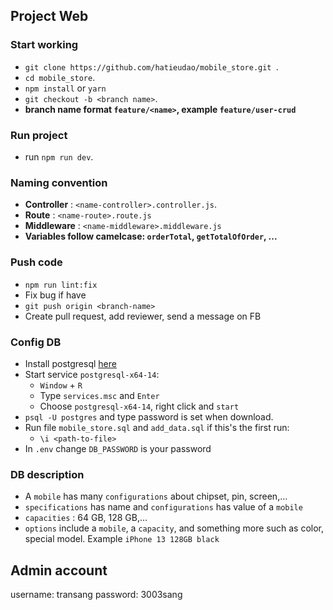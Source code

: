 ## Project Web

### Start working
+ `git clone https://github.com/hatieudao/mobile_store.git `.
+ `cd mobile_store`.
+ `npm install` or `yarn`
+ `git checkout -b <branch name>`.
+ **branch name format `feature/<name>`, example `feature/user-crud`**

### Run project
+ run `npm run dev`.

### Naming convention
+ **Controller** : `<name-controller>.controller.js`.
+ **Route** : `<name-route>.route.js`
+ **Middleware** : `<name-middleware>.middleware.js`
+ **Variables follow camelcase: `orderTotal`, `getTotalOfOrder`, ...**
### Push code
+ `npm run lint:fix`
+ Fix bug if have
+ `git push origin <branch-name>`
+ Create pull request, add reviewer, send a message on FB
### Config DB
+ Install postgresql [here](https://www.postgresql.org/download/)
+ Start service `postgresql-x64-14`:
  + `Window` + `R`
  + Type `services.msc` and `Enter`
  + Choose `postgresql-x64-14`, right click and `start`
+ `psql -U postgres` and type password is set when download.
+ Run file `mobile_store.sql` and `add_data.sql` if this's the first run:
  + `\i <path-to-file>`
+ In `.env` change `DB_PASSWORD` is your password
  
### DB description
+ A `mobile` has many `configurations` about chipset, pin, screen,...
+ `specifications` has name and `configurations` has value of a `mobile`
+ `capacities` : 64 GB, 128 GB,...
+ `options` include a `mobile`, a `capacity`, and something more such as color, special model. Example `iPhone 13 128GB black`


## Admin account

username: transang
password: 3003sang
